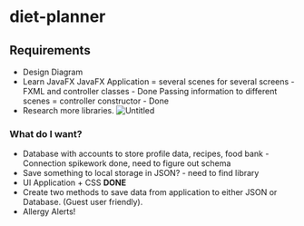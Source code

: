 # diet-planner
## Requirements
* Design Diagram
* Learn JavaFX
JavaFX Application = several scenes for several screens - FXML and controller classes - Done
Passing information to different scenes = controller constructor - Done
* Research more libraries.
![Untitled](https://user-images.githubusercontent.com/79415930/116477226-3b548680-a874-11eb-9a6b-a43bf9132909.png)

### What do I want?
* Database with accounts to store profile data, recipes, food bank - Connection spikework done, need to figure out schema 
* Save something to local storage in JSON? - need to find library
* UI Application + CSS **DONE**
* Create two methods to save data from application to either JSON or Database. (Guest user friendly).
* Allergy Alerts!
